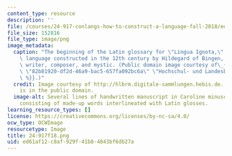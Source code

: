 ```yaml
---
content_type: resource
description: ''
file: /courses/24-917-conlangs-how-to-construct-a-language-fall-2018/ed61af12c8af929f41b84843bf6db27a_24-917f18.png
file_size: 152816
file_type: image/png
image_metadata:
  caption: "The beginning of the Latin glossary for \"Lingua Ignota,\" an artificial\
    \ language constructed in the 12th century by Hildegard of Bingen, a German abbess,\
    \ writer, composer, and mystic. (Public domain image courtesy of\_{{% resource_link\
    \ \"82b81920-df2d-46a9-bac5-657fa092bc6a\" \"Hochschul- und Landesbibliothek RheinMain\"\
    \ %}}.)"
  credit: Image courtesy of http://hlbrm.digitale-sammlungen.hebis.de. This image
    is in the public domain.
  image-alt: Several lines of handwritten manuscript in Caroline minuscule script,
    consisting of made-up words interlineated with Latin glosses.
learning_resource_types: []
license: https://creativecommons.org/licenses/by-nc-sa/4.0/
ocw_type: OCWImage
resourcetype: Image
title: 24-917f18.png
uid: ed61af12-c8af-929f-41b8-4843bf6db27a
---
```


